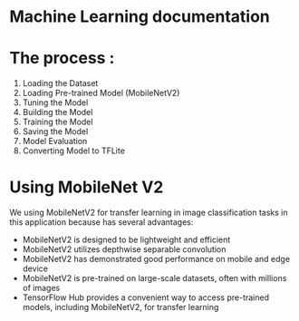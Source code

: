 # Machine Learning documentation
# The process :

1. Loading the Dataset
2. Loading Pre-trained Model (MobileNetV2)
3. Tuning the Model
4. Building the Model
5. Training the Model
6. Saving the Model
7. Model Evaluation
8. Converting Model to TFLite

# Using MobileNet V2

We using MobileNetV2 for transfer learning in image classification tasks in this application because has several advantages:

- MobileNetV2 is designed to be lightweight and efficient
- MobileNetV2 utilizes depthwise separable convolution
- MobileNetV2 has demonstrated good performance on mobile and edge device
- MobileNetV2 is pre-trained on large-scale datasets, often with millions of images
- TensorFlow Hub provides a convenient way to access pre-trained models, including MobileNetV2, for transfer learning

